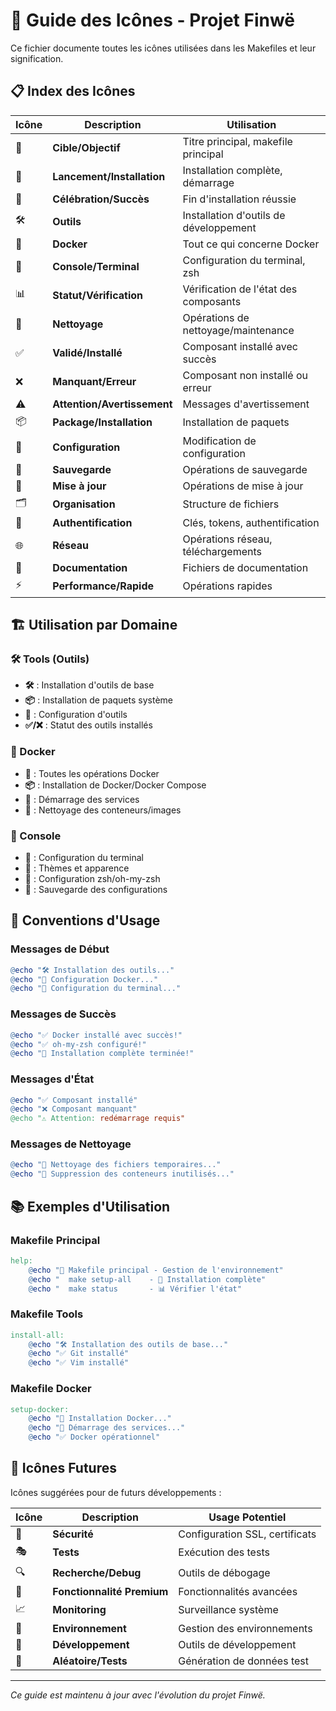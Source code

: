 # 🎨 Guide des Icônes - Projet Finwë

Ce fichier documente toutes les icônes utilisées dans les Makefiles et leur signification.

## 📋 Index des Icônes

| Icône | Description | Utilisation |
|-------|-------------|-------------|
| 🎯 | **Cible/Objectif** | Titre principal, makefile principal |
| 🚀 | **Lancement/Installation** | Installation complète, démarrage |
| 🎉 | **Célébration/Succès** | Fin d'installation réussie |
| 🛠️ | **Outils** | Installation d'outils de développement |
| 🐳 | **Docker** | Tout ce qui concerne Docker |
| 📱 | **Console/Terminal** | Configuration du terminal, zsh |
| 📊 | **Statut/Vérification** | Vérification de l'état des composants |
| 🧹 | **Nettoyage** | Opérations de nettoyage/maintenance |
| ✅ | **Validé/Installé** | Composant installé avec succès |
| ❌ | **Manquant/Erreur** | Composant non installé ou erreur |
| ⚠️ | **Attention/Avertissement** | Messages d'avertissement |
| 📦 | **Package/Installation** | Installation de paquets |
| 🔧 | **Configuration** | Modification de configuration |
| 💾 | **Sauvegarde** | Opérations de sauvegarde |
| 🔄 | **Mise à jour** | Opérations de mise à jour |
| 🗂️ | **Organisation** | Structure de fichiers |
| 🔑 | **Authentification** | Clés, tokens, authentification |
| 🌐 | **Réseau** | Opérations réseau, téléchargements |
| 📝 | **Documentation** | Fichiers de documentation |
| ⚡ | **Performance/Rapide** | Opérations rapides |

## 🏗️ Utilisation par Domaine

### 🛠️ Tools (Outils)
- **🛠️** : Installation d'outils de base
- **📦** : Installation de paquets système
- **🔧** : Configuration d'outils
- **✅/❌** : Statut des outils installés

### 🐳 Docker
- **🐳** : Toutes les opérations Docker
- **📦** : Installation de Docker/Docker Compose
- **🚀** : Démarrage des services
- **🧹** : Nettoyage des conteneurs/images

### 📱 Console
- **📱** : Configuration du terminal
- **🎨** : Thèmes et apparence
- **🔧** : Configuration zsh/oh-my-zsh
- **💾** : Sauvegarde des configurations

## 🎨 Conventions d'Usage

### Messages de Début
```makefile
@echo "🛠️ Installation des outils..."
@echo "🐳 Configuration Docker..."
@echo "📱 Configuration du terminal..."
```

### Messages de Succès
```makefile
@echo "✅ Docker installé avec succès!"
@echo "✅ oh-my-zsh configuré!"
@echo "🎉 Installation complète terminée!"
```

### Messages d'État
```makefile
@echo "✅ Composant installé"
@echo "❌ Composant manquant"
@echo "⚠️ Attention: redémarrage requis"
```

### Messages de Nettoyage
```makefile
@echo "🧹 Nettoyage des fichiers temporaires..."
@echo "🧹 Suppression des conteneurs inutilisés..."
```

## 📚 Exemples d'Utilisation

### Makefile Principal
```makefile
help:
	@echo "🎯 Makefile principal - Gestion de l'environnement"
	@echo "  make setup-all    - 🚀 Installation complète"
	@echo "  make status       - 📊 Vérifier l'état"
```

### Makefile Tools
```makefile
install-all:
	@echo "🛠️ Installation des outils de base..."
	@echo "✅ Git installé"
	@echo "✅ Vim installé"
```

### Makefile Docker
```makefile
setup-docker:
	@echo "🐳 Installation Docker..."
	@echo "🚀 Démarrage des services..."
	@echo "✅ Docker opérationnel"
```

## 🔮 Icônes Futures

Icônes suggérées pour de futurs développements :

| Icône | Description | Usage Potentiel |
|-------|-------------|-----------------|
| 🔐 | **Sécurité** | Configuration SSL, certificats |
| 🎭 | **Tests** | Exécution des tests |
| 🔍 | **Recherche/Debug** | Outils de débogage |
| 🌟 | **Fonctionnalité Premium** | Fonctionnalités avancées |
| 📈 | **Monitoring** | Surveillance système |
| 🎪 | **Environnement** | Gestion des environnements |
| 🎸 | **Développement** | Outils de développement |
| 🎲 | **Aléatoire/Tests** | Génération de données test |

---

*Ce guide est maintenu à jour avec l'évolution du projet Finwë.*

